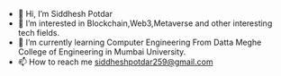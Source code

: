 - 👋 Hi, I’m Siddhesh Potdar
- 👀 I’m interested in Blockchain,Web3,Metaverse and other interesting tech fields.
- 🌱 I’m currently learning Computer Engineering From Datta Meghe College of Engineering in Mumbai University.
- 📫 How to reach me siddheshpotdar259@gmail.com

<!---
simpo2591/simpo2591 is a ✨ special ✨ repository because its `README.md` (this file) appears on your GitHub profile.
You can click the Preview link to take a look at your changes.
--->
